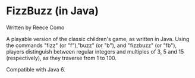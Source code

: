 FizzBuzz (in Java)
========
Written by Reece Como

A playable version of the classic children's game, as written in Java.
Using the commands "fizz" (or "f"),"buzz" (or "b"), and "fizzbuzz" (or "fb"), players distinguish between regular integers and multiples of 3, 5 and 15 (respectively), as they traverse from 1 to 100.

Compatible with Java 6.
